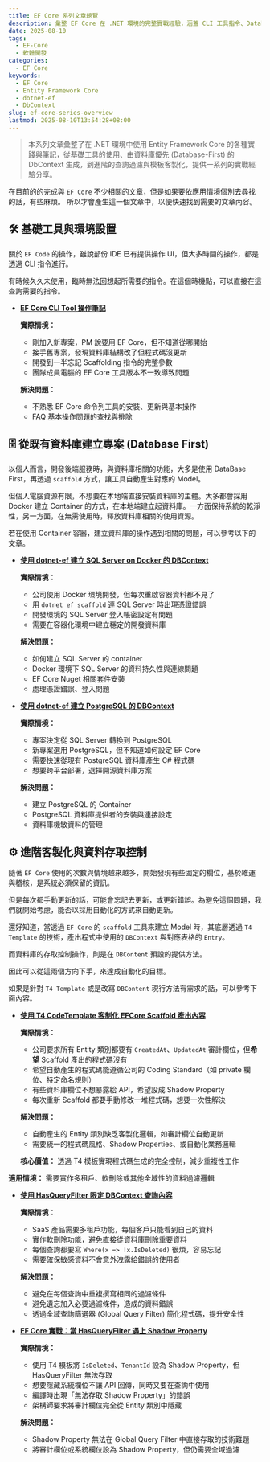 ```yaml
---
title: EF Core 系列文章總覽
description: 彙整 EF Core 在 .NET 環境的完整實戰經驗，涵蓋 CLI 工具指令、Database-First 模型生成、Docker 資料庫環境、T4 模板客製化，以及 HasQueryFilter 與 Shadow Property 的進階應用，協助快速找到所需技術解法。
date: 2025-08-10
tags:
  - EF-Core
  - 軟體開發
categories:
  - EF Core
keywords:
  - EF Core
  - Entity Framework Core
  - dotnet-ef
  - DbContext
slug: ef-core-series-overview
lastmod: 2025-08-10T13:54:28+08:00
---
```

> 本系列文章彙整了在 .NET 環境中使用 Entity Framework  Core 的各種實踐與筆記，從基礎工具的使用、由資料庫優先 (Database-First) 的 DbContext 生成，到進階的查詢過濾與模板客製化，提供一系列的實戰經驗分享。

在目前的的完成與 `EF Core` 不少相關的文章，但是如果要依應用情境個別去尋找的話，有些麻煩。
所以才會產生這一個文章中，以便快速找到需要的文章內容。

## 🛠️ 基礎工具與環境設置

關於 `EF Code` 的操作，雖說部份 IDE 已有提供操作 UI，但大多時間的操作，都是透過 CLI 指令進行。

有時候久久未使用，臨時無法回想起所需要的指令。在這個時機點，可以直接在這查詢需要的指令。

-   **[EF Core CLI Tool 操作筆記](../ef-core-cli-note/index.md)**
    
    **實際情境：**
    - 剛加入新專案，PM 說要用 EF Core，但不知道從哪開始
    - 接手舊專案，發現資料庫結構改了但程式碼沒更新
    - 開發到一半忘記 Scaffolding 指令的完整參數
    - 團隊成員電腦的 EF Core 工具版本不一致導致問題
    
    **解決問題：** 
    - 不熟悉 EF Core 命令列工具的安裝、更新與基本操作
    - FAQ 基本操作問題的查找與排除
    
## 🗄️ 從既有資料庫建立專案 (Database First)

以個人而言，開發後端服務時，與資料庫相關的功能，大多是使用 DataBase First，再透過 `scaffold` 方式，讓工具自動產生對應的 Model。

但個人電腦資源有限，不想要在本地端直接安裝資料庫的主體。大多都會採用 Docker 建立 Container 的方式，在本地端建立起資料庫。一方面保持系統的乾淨性，另一方面，在無需使用時，釋放資料庫相關的使用資源。

若在使用 Container 容器，建立資料庫的操作遇到相關的問題，可以參考以下的文章。

-   **[使用 dotnet-ef 建立 SQL Server on Docker 的 DBContext](../dotnet-ef-sqlserver/index.md)**
    
    **實際情境：**
    - 公司使用 Docker 環境開發，但每次重啟容器資料都不見了
    - 用 `dotnet ef scaffold` 連 SQL Server 時出現憑證錯誤
    - 開發環境的 SQL Server 登入帳密設定有問題
    - 需要在容器化環境中建立穩定的開發資料庫
    
    **解決問題：**
    - 如何建立 SQL Server 的 container 
    - Docker 環境下 SQL Server 的資料持久性與連線問題
    - EF Core  Nuget 相關套件安裝
    - 處理憑證錯誤、登入問題
    
-   **[使用 dotnet-ef 建立 PostgreSQL 的 DBContext](../dotnet-ef-postgresql-dbcontext/index.md)**
    
    **實際情境：**
    - 專案決定從 SQL Server 轉換到 PostgreSQL
    - 新專案選用 PostgreSQL，但不知道如何設定 EF Core
    - 需要快速從現有 PostgreSQL 資料庫產生 C# 程式碼
    - 想要跨平台部署，選擇開源資料庫方案
    
    **解決問題：** 
	- 建立 PostgreSQL 的 Container
	- PostgreSQL 資料庫提供者的安裝與連接設定
	- 資料庫機敏資料的管理    

## ⚙️ 進階客製化與資料存取控制

隨著 `EF Core` 使用的次數與情境越來越多，開始發現有些固定的欄位，基於維運與稽核，是系統必須保留的資訊。

但是每次都手動更新的話，可能會忘記去更新，或更新錯誤。為避免這個問題，我們就開始考慮，能否以採用自動化的方式來自動更新。

還好知道，當透過 `EF Core` 的 `scaffold` 工具來建立 Model 時，其底層透過 `T4 Template` 的技術，產出程式中使用的 `DBContext` 與對應表格的 `Entry`。

而資料庫的存取控制操作，則是在 `DBContent` 預設的提供方法。

因此可以從這兩個方向下手，來達成自動化的目標。

如果是針對 `T4 Template` 或是改寫 `DBContent` 現行方法有需求的話，可以參考下面內容。

-   **[使用 T4 CodeTemplate 客制化 EFCore Scaffold 產出內容](../dotnet-ef-core-customized-dbcontext-entity/index.md)**
    
    **實際情境：**
    - 公司要求所有 Entity 類別都要有 `CreatedAt`、`UpdatedAt` 審計欄位，但**希望** Scaffold 產出的程式碼沒有
    - 希望自動產生的程式碼能遵循公司的 Coding Standard（如 private 欄位、特定命名規則）
    - 有些資料庫欄位不想暴露給 API，希望設成 Shadow Property
    - 每次重新 Scaffold 都要手動修改一堆程式碼，想要一次性解決
    
    **解決問題：** 
    - 自動產生的 Entity 類別缺乏客製化邏輯，如審計欄位自動更新
    - 需要統一的程式碼風格、Shadow Properties、或自動化業務邏輯
    
    **核心價值：** 透過 T4 模板實現程式碼生成的完全控制，減少重複性工作

**適用情境：** 需要實作多租戶、軟刪除或其他全域性的資料過濾邏輯

-   **[使用 HasQueryFilter 限定 DBContext 查詢內容](../dfcore-dbcontext-hasqueryfilter/index.md)**
    
    **實際情境：**
    - SaaS 產品需要多租戶功能，每個客戶只能看到自己的資料
    - 實作軟刪除功能，避免直接從資料庫刪除重要資料
    - 每個查詢都要寫 `Where(x => !x.IsDeleted)` 很煩，容易忘記
    - 需要確保敏感資料不會意外洩露給錯誤的使用者
    
    **解決問題：** 
    - 避免在每個查詢中重複撰寫相同的過濾條件
    - 避免遺忘加入必要過濾條件，造成的資料錯誤
    - 透過全域查詢篩選器 (Global Query Filter) 簡化程式碼，提升安全性
    
-   **[EF Core 實戰：當 HasQueryFilter 遇上 Shadow Property](../use-shadow-property-and-hasqueryfilter-on-ef-core/index.md)**
    
    **實際情境：**
    - 使用 T4 模板將 `IsDeleted`、`TenantId` 設為 Shadow Property，但 HasQueryFilter 無法存取
    - 想要隱藏系統欄位不讓 API 回傳，同時又要在查詢中使用
    - 編譯時出現「無法存取 Shadow Property」的錯誤
    - 架構師要求將審計欄位完全從 Entity 類別中隱藏
    
    **解決問題：** 
    - Shadow Property 無法在 Global Query Filter 中直接存取的技術難題
    - 將審計欄位或系統欄位設為 Shadow Property，但仍需要全域過濾

